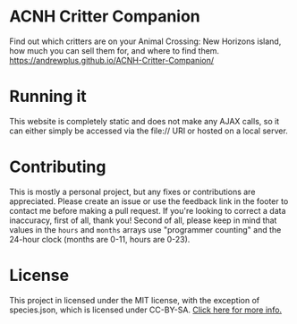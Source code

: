 # ACNH Critter Companion
Find out which critters are on your Animal Crossing: New Horizons island, how much you can sell them for, and where to find them. https://andrewplus.github.io/ACNH-Critter-Companion/

# Running it
This website is completely static and does not make any AJAX calls, so it can either simply be accessed via the file:// URI or hosted on a local server. 

# Contributing
This is mostly a personal project, but any fixes or contributions are appreciated. Please create an issue or use the feedback link in the footer to contact me before making a pull request. If you're looking to correct a data inaccuracy, first of all, thank you! Second of all, please keep in mind that values in the ``hours`` and ``months`` arrays use "programmer counting" and the 24-hour clock (months are 0-11, hours are 0-23).

# License
This project in licensed under the MIT license, with the exception of species.json, which is licensed under CC-BY-SA. [Click here for more info.](https://github.com/andrewplus/ACNH-Species-JSON)
